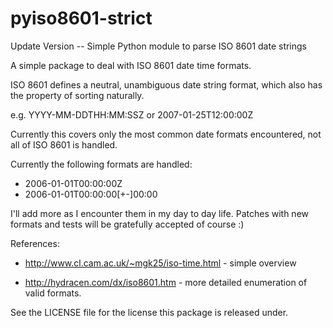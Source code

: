 pyiso8601-strict
================

Update Version -- Simple Python module to parse ISO 8601 date strings





A simple package to deal with ISO 8601 date time formats.

ISO 8601 defines a neutral, unambiguous date string format, which also
has the property of sorting naturally.

e.g. YYYY-MM-DDTHH:MM:SSZ or 2007-01-25T12:00:00Z

Currently this covers only the most common date formats encountered, not
all of ISO 8601 is handled.

Currently the following formats are handled:

* 2006-01-01T00:00:00Z
* 2006-01-01T00:00:00[+-]00:00

I'll add more as I encounter them in my day to day life. Patches with
new formats and tests will be gratefully accepted of course :)

References:

* http://www.cl.cam.ac.uk/~mgk25/iso-time.html - simple overview

* http://hydracen.com/dx/iso8601.htm - more detailed enumeration of
  valid formats.

See the LICENSE file for the license this package is released under.
